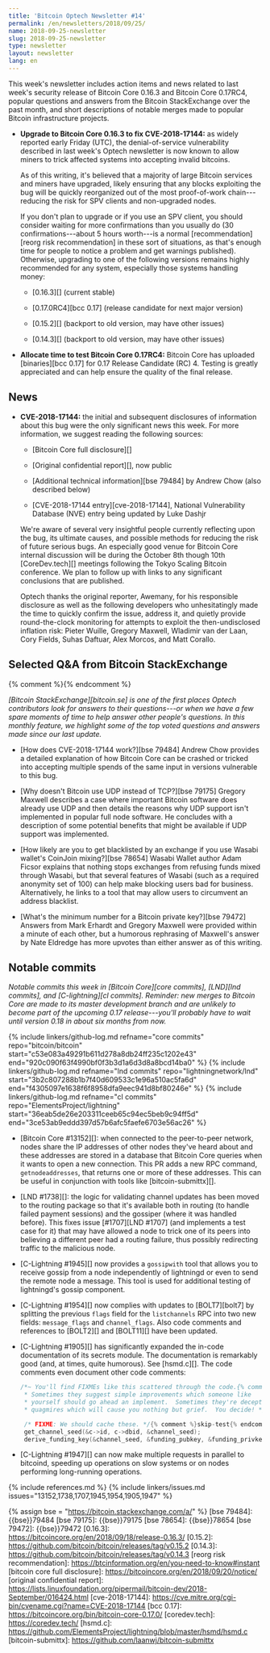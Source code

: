 ```yaml
---
title: 'Bitcoin Optech Newsletter #14'
permalink: /en/newsletters/2018/09/25/
name: 2018-09-25-newsletter
slug: 2018-09-25-newsletter
type: newsletter
layout: newsletter
lang: en
---
```

This week's newsletter includes action items and news related to last week's
security release of Bitcoin Core 0.16.3 and Bitcoin Core 0.17RC4, popular
questions and answers from the Bitcoin StackExchange over the past
month, and short descriptions of notable merges made to popular Bitcoin
infrastructure projects.

- **Upgrade to Bitcoin Core 0.16.3 to fix CVE-2018-17144:** as widely
  reported early Friday (UTC), the denial-of-service vulnerability
  described in last week's Optech newsletter is now known to allow
  miners to trick affected systems into accepting invalid bitcoins.

    As of this writing, it's believed that a majority of large Bitcoin
    services and miners have upgraded, likely ensuring that any blocks
    exploiting the bug will be quickly reorganized out of the most
    proof-of-work chain---reducing the risk for SPV clients and
    non-upgraded nodes.

    If you don't plan to upgrade or if you use an SPV client, you should
    consider waiting for more confirmations than you usually do (30
    confirmations---about 5 hours worth---is a normal
    [recommendation][reorg risk recommendation] in these sort of
    situations, as that's enough time for people to notice a problem and
    get warnings published).  Otherwise, upgrading to one of the
    following versions remains highly recommended for any system,
    especially those systems handling money:

    * [0.16.3][] (current stable)

    * [0.17.0RC4][bcc 0.17] (release candidate for next major version)

    * [0.15.2][] (backport to old version, may have other issues)

    * [0.14.3][] (backport to old version, may have other issues)

- **Allocate time to test Bitcoin Core 0.17RC4:** Bitcoin Core has
  uploaded [binaries][bcc 0.17] for 0.17 Release Candidate (RC) 4.
  Testing is greatly appreciated and can help ensure the quality of the
  final release.

## News

- **CVE-2018-17144:** the initial and subsequent disclosures of
  information about this bug were the only significant news this week.
  For more information, we suggest reading the following sources:

    - [Bitcoin Core full disclosure][]

    - [Original confidential report][], now public

    - [Additional technical information][bse 79484] by Andrew Chow (also described below)

    - [CVE-2018-17144 entry][cve-2018-17144], National Vulnerability Database (NVE) entry
      being updated by Luke Dashjr

    We're aware of several very insightful people currently reflecting
    upon the bug, its ultimate causes, and possible methods for reducing
    the risk of future serious bugs.  An especially good venue for
    Bitcoin Core internal discussion will be during the October 8th
    though 10th [CoreDev.tech][] meetings following the Tokyo Scaling
    Bitcoin conference.  We plan to follow up with links to any
    significant conclusions that are published.

    Optech thanks the original reporter, Awemany, for his responsible
    disclosure as well as the following developers who unhesitatingly
    made the time to quickly confirm the issue, address it, and quietly
    provide round-the-clock monitoring for attempts to exploit the
    then-undisclosed inflation risk: Pieter Wuille, Gregory Maxwell,
    Wladimir van der Laan, Cory Fields, Suhas Daftuar, Alex Morcos, and
    Matt Corallo.

## Selected Q&A from Bitcoin StackExchange

{% comment %}<!-- https://bitcoin.stackexchange.com/search?tab=votes&q=created%3a1m..%20is%3aanswer -->{% endcomment %}

*[Bitcoin StackExchange][bitcoin.se] is one of the first places Optech
contributors look for answers to their questions---or when we have a
few spare moments of time to help answer other people's questions.  In
this monthly feature, we highlight some of the top voted questions and
answers made since our last update.*

- [How does CVE-2018-17144 work?][bse 79484] Andrew Chow provides a
  detailed explanation of how Bitcoin Core can be crashed or tricked
  into accepting multiple spends of the same input in versions
  vulnerable to this bug.

- [Why doesn't Bitcoin use UDP instead of TCP?][bse 79175] Gregory
  Maxwell describes a case where important Bitcoin software does already
  use UDP and then details the reasons why UDP support isn't implemented
  in popular full node software.  He concludes with a description of
  some potential benefits that might be available if UDP support was
  implemented.

- [How likely are you to get blacklisted by an exchange if you use Wasabi wallet's CoinJoin mixing?][bse 78654]
  Wasabi Wallet author
  Adam Ficsor explains that nothing stops exchanges from refusing funds
  mixed through Wasabi, but that several features of Wasabi (such as a
  required anonymity set of 100) can help make blocking users bad for
  business.  Alternatively, he links to a tool that may allow users to
  circumvent an address blacklist.

- [What's the minimum number for a Bitcoin private key?][bse 79472]
  Answers from Mark Erhardt and Gregory Maxwell were provided within a
  minute of each other, but a humorous rephrasing of Maxwell's answer by
  Nate Eldredge has more upvotes than either answer as of this writing.

## Notable commits

*Notable commits this week in [Bitcoin Core][core commits], [LND][lnd
commits], and [C-lightning][cl commits].  Reminder: new merges to
Bitcoin Core are made to its master development branch and are unlikely
to become part of the upcoming 0.17 release---you'll probably have to
wait until version 0.18 in about six months from now.*

{% include linkers/github-log.md
  refname="core commits"
  repo="bitcoin/bitcoin"
  start="c53e083a49291b611d278a8db24ff235c1202e43"
  end="920c090f63f4990bf0f3b3d1a6d3d8a8bcd14ba0"
%}
{% include linkers/github-log.md
  refname="lnd commits"
  repo="lightningnetwork/lnd"
  start="3b2c807288b1b7f40d609533c1e96a510ac5fa6d"
  end="f4305097e1638f6f8958dfa9eec941d8bf80246e"
%}
{% include linkers/github-log.md
  refname="cl commits"
  repo="ElementsProject/lightning"
  start="36eab5de26e203311ceeb65c94ec5beb9c94ff5d"
  end="3ce53ab9eddd397d57b6afc5faefe6703e56ac26"
%}

- [Bitcoin Core #13152][]: when connected to the peer-to-peer network,
  nodes share the IP addresses of other nodes they've heard about and
  these addresses are stored in a database that Bitcoin Core queries
  when it wants to open a new connection.  This PR adds a new RPC command,
  `getnodeaddresses`, that returns one or more of these addresses.  This
  can be useful in conjunction with tools like [bitcoin-submittx][].

- [LND #1738][]: the logic for validating channel updates has been
  moved to the routing package so that it's available both in routing
  (to handle failed payment sessions) and the gossiper (where it was
  handled before).  This fixes issue [#1707][LND #1707] (and implements
  a test case for it) that may have allowed a node to trick one of its
  peers into believing a different peer had a routing failure, thus
  possibly redirecting traffic to the malicious node.

- [C-Lightning #1945][] now provides a `gossipwith` tool that allows you to
  receive gossip from a node independently of lightningd or even to send
  the remote node a message.  This tool is used for additional testing
  of lightningd's gossip component.

- [C-Lightning #1954][] now complies with updates to [BOLT7][bolt7] by
  splitting the previous `flags` field for the `listchannels` RPC into
  two new fields: `message_flags` and `channel_flags`.  Also code
  comments and references to [BOLT2][] and [BOLT11][] have been updated.

- [C-Lightning #1905][] has significantly expanded the in-code documentation of
  its secrets module.  The documentation is remarkably good (and, at
  times, quite humorous).  See [hsmd.c][].  The code comments even
  document other code comments:

    ```c
    /*~ You'll find FIXMEs like this scattered through the code.{% comment %}skip-test{% endcomment %}
     * Sometimes they suggest simple improvements which someone like
     * yourself should go ahead an implement.  Sometimes they're deceptive
     * quagmires which will cause you nothing but grief.  You decide! */

     /* FIXME: We should cache these. */{% comment %}skip-test{% endcomment %}
     get_channel_seed(&c->id, c->dbid, &channel_seed);
     derive_funding_key(&channel_seed, &funding_pubkey, &funding_privkey);
    ```

- [C-Lightning #1947][] can now make multiple requests in parallel to bitcoind,
  speeding up operations on slow systems or on nodes performing long-running
  operations.

{% include references.md %}
{% include linkers/issues.md issues="13152,1738,1707,1945,1954,1905,1947" %}

{% assign bse = "https://bitcoin.stackexchange.com/a/" %}
[bse 79484]: {{bse}}79484
[bse 79175]: {{bse}}79175
[bse 78654]: {{bse}}78654
[bse 79472]: {{bse}}79472
[0.16.3]: https://bitcoincore.org/en/2018/09/18/release-0.16.3/
[0.15.2]: https://github.com/bitcoin/bitcoin/releases/tag/v0.15.2
[0.14.3]: https://github.com/bitcoin/bitcoin/releases/tag/v0.14.3
[reorg risk recommendation]: https://btcinformation.org/en/you-need-to-know#instant
[bitcoin core full disclosure]: https://bitcoincore.org/en/2018/09/20/notice/
[original confidential report]: https://lists.linuxfoundation.org/pipermail/bitcoin-dev/2018-September/016424.html
[cve-2018-17144]: https://cve.mitre.org/cgi-bin/cvename.cgi?name=CVE-2018-17144
[bcc 0.17]: https://bitcoincore.org/bin/bitcoin-core-0.17.0/
[coredev.tech]: https://coredev.tech/
[hsmd.c]: https://github.com/ElementsProject/lightning/blob/master/hsmd/hsmd.c
[bitcoin-submittx]: https://github.com/laanwj/bitcoin-submittx

